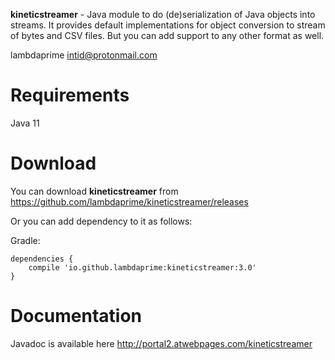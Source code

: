 **kineticstreamer** - Java module to do (de)serialization of Java objects into streams. It provides default implementations for object conversion to stream of bytes and CSV files. But you can add support to any other format as well.

lambdaprime <intid@protonmail.com>

# Requirements

Java 11

# Download

You can download **kineticstreamer** from <https://github.com/lambdaprime/kineticstreamer/releases>

Or you can add dependency to it as follows:

Gradle:

```
dependencies {
    compile 'io.github.lambdaprime:kineticstreamer:3.0'
}
```

# Documentation

Javadoc is available here <http://portal2.atwebpages.com/kineticstreamer>
